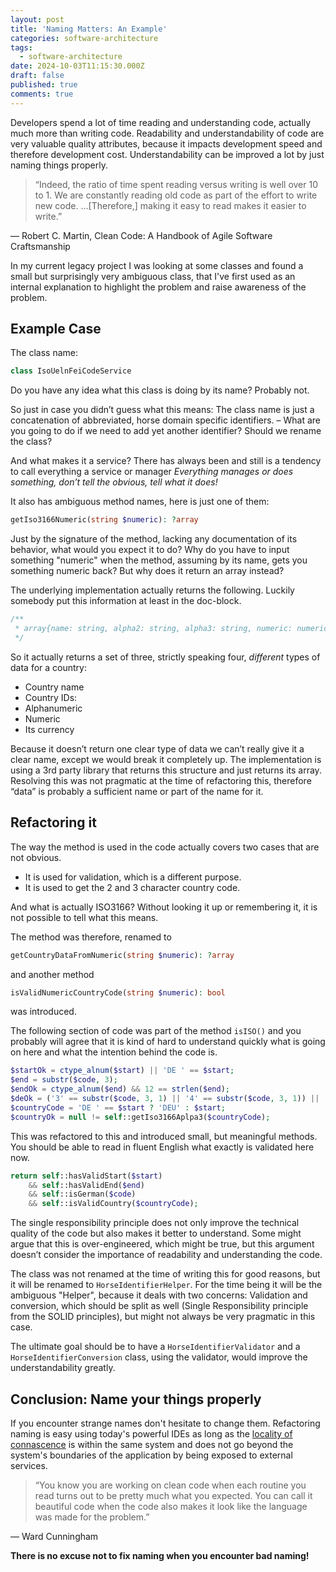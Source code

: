```yaml
---
layout: post
title: 'Naming Matters: An Example'
categories: software-architecture
tags:
  - software-architecture
date: 2024-10-03T11:15:30.000Z
draft: false
published: true
comments: true
---
```


Developers spend a lot of time reading and understanding code, actually much more than writing code. Readability and understandability of code are very valuable quality attributes, because it impacts development speed and therefore development cost. Understandability can be improved a lot by just naming things properly.

> “Indeed, the ratio of time spent reading versus writing is well over 10 to 1. We are constantly reading old code as part of the effort to write new code. ...[Therefore,] making it easy to read makes it easier to write.”

 — Robert C. Martin, Clean Code: A Handbook of Agile Software Craftsmanship

In my current legacy project I was looking at some classes and found a small but surprisingly very ambiguous class, that I've first used as an internal explanation to highlight the problem and raise awareness of the problem.

## Example Case

The class name:

```php
class IsoUelnFeiCodeService
```

Do you have any idea what this class is doing by its name? Probably not.

So just in case you didn’t guess what this means: The class name is just a concatenation of abbreviated, horse domain specific identifiers. – What are you going to do if we need to add yet another identifier? Should we rename the class?

And what makes it a service? There has always been and still is a tendency to call everything a service or manager *Everything manages or does something, don’t tell the obvious, tell what it does!*

It also has ambiguous method names, here is just one of them:

```php
getIso3166Numeric(string $numeric): ?array
```

Just by the signature of the method, lacking any documentation of its behavior, what would you expect it to do? Why do you have to input something "numeric" when the method, assuming by its name, gets you something numeric back? But why does it return an array instead?

The underlying implementation actually returns the following. Luckily somebody put this information at least in the doc-block.

```php
/**
 * array{name: string, alpha2: string, alpha3: string, numeric: numeric-string, currency: string[]}
 */
```

So it actually returns a set of three, strictly speaking four, *different* types of data for a country:

- Country name
- Country IDs:
- Alphanumeric
- Numeric
- Its currency

Because it doesn’t return one clear type of data we can’t really give it a clear name, except we would break it completely up. The implementation is using a 3rd party library that returns this structure and just returns its array. Resolving this was not pragmatic at the time of refactoring this, therefore “data” is probably a sufficient name or part of the name for it.

## Refactoring it

The way the method is used in the code actually covers two cases that are not obvious.

* It is used for validation, which is a different purpose.
* It is used to get the 2 and 3 character country code.

And what is actually ISO3166? Without looking it up or remembering it, it is not possible to tell what this means.

The method was therefore, renamed to

```php
getCountryDataFromNumeric(string $numeric): ?array
```

and another method

```php
isValidNumericCountryCode(string $numeric): bool
```

was introduced.

The following section of code was part of the method `isISO()` and you probably will agree that it is kind of hard to understand quickly what is going on here and what the intention behind the code is.

```php
$startOk = ctype_alnum($start) || 'DE ' == $start;
$end = substr($code, 3);
$endOk = ctype_alnum($end) && 12 == strlen($end);
$deOk = ('3' == substr($code, 3, 1) || '4' == substr($code, 3, 1)) || ('DE ' != $start);
$countryCode = 'DE ' == $start ? 'DEU' : $start;
$countryOk = null != self::getIso3166Aplpa3($countryCode);
```

This was refactored to this and introduced small, but meaningful methods. You should be able to read in fluent English what exactly is validated here now.

```php
return self::hasValidStart($start)
    && self::hasValidEnd($end)
    && self::isGerman($code)
    && self::isValidCountry($countryCode);
```

The single responsibility principle does not only improve the technical quality of the code but also makes it better to understand. Some might argue that this is over-engineered, which might be true, but this argument doesn’t consider the importance of readability and understanding the code.

The class was not renamed at the time of writing this for good reasons, but it will be renamed to `HorseIdentifierHelper`. For the time being it will be the ambiguous "Helper", because it deals with two concerns: Validation and conversion, which should be split as well (Single Responsibility principle from the SOLID principles), but might not always be very pragmatic in this case.

The ultimate goal should be to have a `HorseIdentifierValidator` and a `HorseIdentifierConversion` class, using the validator, would improve the understandability greatly.

## Conclusion: Name your things properly

If you encounter strange names don't hesitate to change them. Refactoring naming is easy using today's powerful IDEs as long as the [locality of connascence](https://connascence.io/locality.html) is within the same system and does not go beyond the system's boundaries of the application by being exposed to external services.

> “You know you are working on clean code when each routine you read turns out to be pretty much what you expected. You can call it beautiful code when the code also makes it look like the language was made for the problem.”

— Ward Cunningham

**There is no excuse not to fix naming when you encounter bad naming!**
